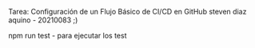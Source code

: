 Tarea: Configuración de un Flujo Básico de CI/CD en GitHub
steven diaz aquino - 20210083 ;)

npm run test - para ejecutar los test 
